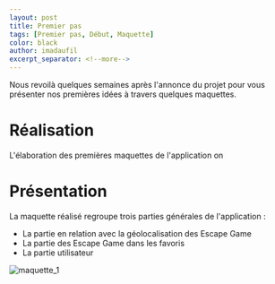 ```yaml
---
layout: post
title: Premier pas
tags: [Premier pas, Début, Maquette]
color: black
author: imadaufil
excerpt_separator: <!--more-->
---
```


Nous revoilà quelques semaines après l'annonce du projet pour vous présenter nos premières idées à travers quelques maquettes.

<!--more-->

Réalisation
===========

L'élaboration des premières maquettes de l'application on 


Présentation
============

La maquette réalisé regroupe trois parties générales de l'application : 

* La partie en relation avec la géolocalisation des Escape Game 
* La partie des Escape Game dans les favoris
* La partie utilisateur 



![maquette_1](../../../assets/img/maquette_1.jpg "Maquette 1")